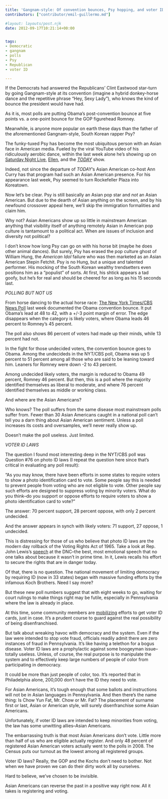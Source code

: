 ```yaml
---
title: 'Gangnam-style: Of convention bounces, Psy hopping, and voter ID laws'
contributors: ["contributor/emil-guillermo.md"]

#layout: layouts/post.njk
date: 2012-09-17T10:21:14+00:00


tags:
- Democratic
- gangnam
- polls
- Psy
- Republican
- voter ID

---
```


If the Democrats had answered the Republicans’ Clint Eastwood star-turn by going
Gangnam-style at its convention (imagine a hybrid donkey-horse dance and the
repetitive phrase “Hey, Sexy Lady”), who knows the kind of bounce the president
would have had.

As it is, most polls are putting Obama’s post-convention bounce at five points
vs. a one-point bounce for the GOP figurehead Romney.

Meanwhile, is anyone more popular on earth these days than the father of the
aforementioned Gangnam-style, South Korean rapper Psy?

The funky-tuxed Psy has become the most ubiquitous person with an Asian face in
American media. Fueled by the viral YouTube video of his ridiculously aerobic
dance, within the last week alone he’s showing up on [Saturday Night Live][1],
[Ellen][2], and the [_TODAY_][3] show.

Indeed, not since the departure of _TODAY_‘s Asian American co-host Ann Curry
has that program had such an Asian American presence. For his appearance last
week, Psy seemed to turn Rockefeller Plaza into Koreatown.

Now let’s be clear. Psy is still basically an Asian pop star and _not_ an Asian
American. But due to the dearth of Asian anything on the screen, and by his
newfound crossover appeal here,  we’ll skip the immigration formalities and
claim him.

Why not? Asian Americans show up so little in mainstream American anything that
visibility itself of anything remotely Asian in American pop culture is
tantamount to a political act. When are issues of inclusion and diversity not
political?

I don’t know how long Psy can go on with his horse bit (maybe he does other
animal dances).  But surely, Psy has erased the pop culture ghost of William
Hung, the _American Idol_ failure who was then marketed as an Asian American
Stepin Fetchit.  Psy is no Hung, but a unique and talented performer. His
mocking of the South Korean wealthy trendsetters even positions him as a
“populist” of sorts. At first, his shtick appears a tad goofy, but he’s for real
and should be cheered for as long as his 15 seconds last.

_POLLING BUT NOT US_

From horse dancing to the actual horse race: [The New York Times/CBS News Poll][4]
last week documented the Obama convention bounce. It put Obama’s lead
at 48 to 42, with a +/-3 point margin of error. The edge disappears when the
category is likely voters, where Obama leads 46 percent to Romney’s 45 percent.

The poll also shows 86 percent of voters had made up their minds, while 13
percent had not.

In the fight for those undecided voters, the convention bounce goes to Obama.
Among the undecideds in the NYT/CBS poll, Obama was up 5 percent to 51 percent
among all those who are said to be leaning toward him. Leaners for Romney were
down -2 to 43 percent.

Among undecided likely voters, the margin is reduced to Obama 49 percent, Romney
46 percent. But then, this is a poll where the majority identified themselves as
liberal to moderate, and where 76 percent identified themselves as middle or
working class.

And where are the Asian Americans?

Who knows? The poll suffers from the same disease most mainstream polls suffer
from. Fewer than 30 Asian Americans caught in a national poll can’t tell you a
darn thing about Asian American sentiment. Unless a poll increases its costs and
oversamples, we’ll never really show up.

Doesn’t make the poll useless. Just limited.

_VOTER ID LAWS_

The question I found most interesting deep in the NYT/CBS  poll was Question #76
on photo ID laws (I repeat the question here since that’s critical in evaluating
any poll result):

“As you may know, there have been efforts in some states to require voters to
show a photo identification card to vote. Some people say this is needed to
prevent people from voting who are not eligible to vote. Other people say such
efforts are designed to suppress voting by minority voters. What do you think–do
you support or oppose efforts to require voters to show a photo identification
card to vote?”

The answer: 70 percent support, 28 percent oppose, with only 2 percent
undecided.

And the answer appears in synch with likely voters: 71 support, 27 oppose, 1
undecided.

This is distressing for those of us who believe that photo ID laws are the
modern day rollback of the Voting Rights Act of 1965. Take a look at Rep. John
Lewis’s [speech][5] at the DNC–the best, most emotional speech that no one talks
about because it wasn’t in prime time. In it, Lewis recalls his effort to secure
the rights that are in danger today.

Of that, there is no question. The national movement of limiting democracy by
requiring ID (now in 33 states) began with massive funding efforts by the
infamous Koch Brothers. Need I say more?

But these new poll numbers suggest that with eight weeks to go, waiting for
court rulings to make things right may be futile, especially in Pennsylvania
where the law is already in place.

At this time, some community members are [mobilizing][6] efforts to get voter ID
cards, just in case. It’s a prudent course to guard against the real possibility
of being disenfranchised.

But talk about wreaking havoc with democracy and the system. Even if the law
were intended to stop vote fraud, officials readily admit there are zero
instances of fraud in Pennsylvania. It’s like having a telethon for a bogus
disease. Voter ID laws are a prophylactic against some boogeyman issue–totally
useless. Unless, of course, the real purpose is to manipulate the system and to
effectively keep large numbers of people of color from participating in
democracy.

It could be more than just people of color, too. It’s reported that in
Philadelphia alone, 200,000 don’t have the ID they need to vote.

For Asian Americans, it’s tough enough that some ballots and instructions will
not be in Asian languages in Pennsylvania. And then there’s the name thing: Is
Chow Yun Fat,  Mr. Chow or Mr. Fat? The placement of surname first or last,
Asian or American style, will surely disenfranchise some Asian Americans.

Unfortunately, if voter ID laws are intended to keep minorities from voting, the
law has some unwitting allies–Asian Americans.

The embarrassing truth is that most Asian Americans don’t vote. Little more than
half of us who are eligible actually register. And only 48 percent of registered
Asian American voters actually went to the polls in 2008. The Census puts our
turnout as the lowest among all registered groups.

Voter ID laws? Really, the GOP and the Kochs don’t need to bother.  Not when we
have proven we can do their dirty work all by ourselves.

Hard to believe, we’ve chosen to be invisible.

Asian Americans can reverse the past in a positive way right now. All it takes
is registering and voting.

[1]: https://www.nbc.com/saturday-night-live/video/lids/1417085

[2]: https://www.youtube.com/watch?v=QZmkU5Pg1sw&feature=youtube_gdata_player

[3]: https://video.today.msnbc.msn.com/today/49031270#49031539

[4]: https://www.nytimes.com/interactive/2012/09/15/us/politics/New-York-Times-CBS-Poll-Results.html

[5]: https://www.c-span.org/DNC/Events/John-Lewis-at-the-2012-Democratic-National-Convention/C3873564/

[6]: /press-release/aaldef-and-apaba-pa-hold-press-conference-to-explain-new-pa-voter-id-laws-impact-on-asian-americans/
